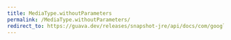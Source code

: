 ```yaml
---
title: MediaType.withoutParameters
permalink: /MediaType.withoutParameters/
redirect_to: https://guava.dev/releases/snapshot-jre/api/docs/com/google/common/net/MediaType.html#withoutParameters--
---
```

